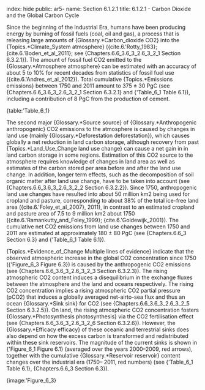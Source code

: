 index: hide
public: ar5-
name: Section 6.1.2.1
title: 6.1.2.1 - Carbon Dioxide and the Global Carbon Cycle

Since the beginning of the Industrial Era, humans have been producing energy by burning of fossil fuels (coal, oil and gas), a process that is releasing large amounts of {Glossary.*Carbon_dioxide CO2} into the {Topics.*Climate_System atmosphere} ({cite.6.'Rotty_1983}; {cite.6.'Boden_et_al_2011}; see {Chapters.6.6_3.6_3_2.6_3_2_1 Section 6.3.2.1}). The amount of fossil fuel CO2 emitted to the {Glossary.*Atmosphere atmosphere} can be estimated with an accuracy of about 5 to 10% for recent decades from statistics of fossil fuel use ({cite.6.'Andres_et_al_2012}). Total cumulative {Topics.*Emissions emissions} between 1750 and 2011 amount to 375 ± 30 PgC (see {Chapters.6.6_3.6_3_2.6_3_2_1 Section 6.3.2.1} and {'Table_6_1 Table 6.1}), including a contribution of 8 PgC from the production of cement.

{table:'Table_6_1}

The second major {Glossary.*Source source} of {Glossary.*Anthropogenic anthropogenic} CO2 emissions to the atmosphere is caused by changes in land use (mainly {Glossary.*Deforestation deforestation}), which causes globally a net reduction in land carbon storage, although recovery from past {Topics.*Land_Use_Change land use change} can cause a net gain in in land carbon storage in some regions. Estimation of this CO2 source to the atmosphere requires knowledge of changes in land area as well as estimates of the carbon stored per area before and after the land use change. In addition, longer term effects, such as the decomposition of soil organic matter after land use change, have to be taken into account (see {Chapters.6.6_3.6_3_2.6_3_2_2 Section 6.3.2.2}). Since 1750, anthropogenic land use changes have resulted into about 50 million km2 being used for cropland and pasture, corresponding to about 38% of the total ice-free land area ({cite.6.'Foley_et_al_2007}, 2011), in contrast to an estimated cropland and pasture area of 7.5 to 9 million km2 about 1750 ({cite.6.'Ramankutty_and_Foley_1999}; {cite.6.'Goldewijk_2001}). The cumulative net CO2 emissions from land use changes between 1750 and 2011 are estimated at approximately 180 ± 80 PgC (see {Chapters.6.6_3 Section 6.3} and {'Table_6_1 Table 6.1}).

{Topics.*Evidence_of_Change Multiple lines of evidence} indicate that the observed atmospheric increase in the global CO2 concentration since 1750 ({'Figure_6_3 Figure 6.3}) is caused by the anthropogenic CO2 emissions (see {Chapters.6.6_3.6_3_2.6_3_2_3 Section 6.3.2.3}). The rising atmospheric CO2 content induces a disequilibrium in the exchange fluxes between the atmosphere and the land and oceans respectively. The rising CO2 concentration implies a rising atmospheric CO2 partial pressure (pCO2) that induces a globally averaged net-airto-sea flux and thus an ocean {Glossary.*Sink sink} for CO2 (see {Chapters.6.6_3.6_3_2.6_3_2_5 Section 6.3.2.5}). On land, the rising atmospheric CO2 concentration fosters {Glossary.*Photosynthesis photosynthesis} via the CO2 fertilisation effect (see {Chapters.6.6_3.6_3_2.6_3_2_6 Section 6.3.2.6}). However, the {Glossary.*Efficacy efficacy} of these oceanic and terrestrial sinks does also depend on how the excess carbon is transformed and redistributed within these sink reservoirs. The magnitude of the current sinks is shown in {'Figure_6_1 Figure 6.1} (averaged over the years 2000–2009, red arrows), together with the cumulative {Glossary.*Reservoir reservoir} content changes over the industrial era (1750– 2011, red numbers) (see {'Table_6_1 Table 6.1}, {Chapters.6.6_3 Section 6.3}).

{image:'Figure_6_3}
